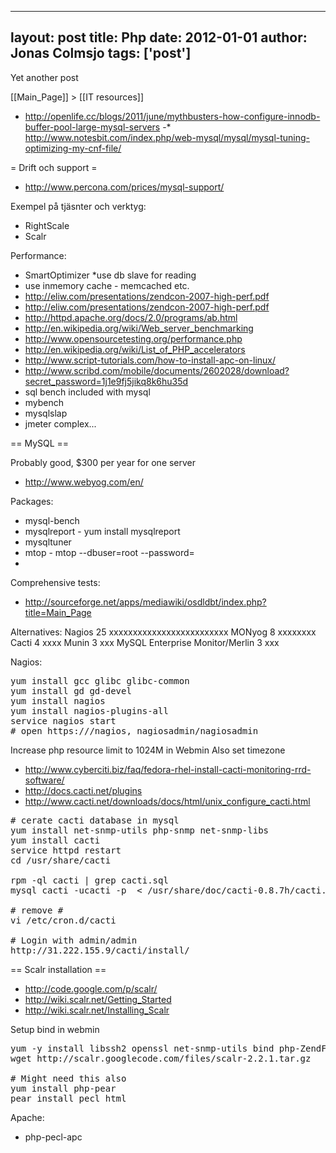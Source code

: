 
---
layout: post
title: Php
date: 2012-01-01
author: Jonas Colmsjo
tags: ['post']
---

Yet another post





[[Main_Page]] > [[IT resources]]

* http://openlife.cc/blogs/2011/june/mythbusters-how-configure-innodb-buffer-pool-large-mysql-servers
-* http://www.notesbit.com/index.php/web-mysql/mysql/mysql-tuning-optimizing-my-cnf-file/

= Drift och support =

* http://www.percona.com/prices/mysql-support/

Exempel på tjäsnter och verktyg:
* RightScale
* Scalr

Performance:
* SmartOptimizer
*use db slave for reading
* use inmemory cache - memcached etc.
* http://eliw.com/presentations/zendcon-2007-high-perf.pdf
* http://eliw.com/presentations/zendcon-2007-high-perf.pdf
* http://httpd.apache.org/docs/2.0/programs/ab.html
* http://en.wikipedia.org/wiki/Web_server_benchmarking
* http://www.opensourcetesting.org/performance.php
* http://en.wikipedia.org/wiki/List_of_PHP_accelerators
* http://www.script-tutorials.com/how-to-install-apc-on-linux/
* http://www.scribd.com/mobile/documents/2602028/download?secret_password=1j1e9fj5jikq8k6hu35d
* sql bench included with mysql
* mybench
* mysqlslap
* jmeter complex...



== MySQL ==

Probably good, $300 per year for one server
* http://www.webyog.com/en/

Packages:
* mysql-bench
* mysqlreport - yum install mysqlreport
* mysqltuner
* mtop - mtop --dbuser=root --password=
*

Comprehensive tests:
* http://sourceforge.net/apps/mediawiki/osdldbt/index.php?title=Main_Page

Alternatives: Nagios 25 xxxxxxxxxxxxxxxxxxxxxxxxx MONyog 8 xxxxxxxx Cacti 4 xxxx Munin 3 xxx MySQL Enterprise Monitor/Merlin 3 xxx

Nagios:
<pre>
yum install gcc glibc glibc-common
yum install gd gd-devel
yum install nagios
yum install nagios-plugins-all
service nagios start
# open https://<IP>/nagios, nagiosadmin/nagiosadmin
</pre>



Increase php resource limit to 1024M in Webmin
Also set timezone

* http://www.cyberciti.biz/faq/fedora-rhel-install-cacti-monitoring-rrd-software/
* http://docs.cacti.net/plugins
* http://www.cacti.net/downloads/docs/html/unix_configure_cacti.html

<pre>
# cerate cacti database in mysql
yum install net-snmp-utils php-snmp net-snmp-libs
yum install cacti
service httpd restart
cd /usr/share/cacti

rpm -ql cacti | grep cacti.sql
mysql cacti -ucacti -p  < /usr/share/doc/cacti-0.8.7h/cacti.sql

# remove #
vi /etc/cron.d/cacti

# Login with admin/admin
http://31.222.155.9/cacti/install/
</pre>


== Scalr installation ==

* http://code.google.com/p/scalr/
* http://wiki.scalr.net/Getting_Started
* http://wiki.scalr.net/Installing_Scalr

Setup bind in webmin

<pre>
yum -y install libssh2 openssl net-snmp-utils bind php-ZendFramework-Db-Adapter-Mysqli gettext php-php-gettext php-mcrypt mhash php-pecl-ssh2 php-xml php-pear-SOA php-snmp 
wget http://scalr.googlecode.com/files/scalr-2.2.1.tar.gz

# Might need this also
yum install php-pear
pear install pecl_html
</pre>


Apache:
* php-pecl-apc
